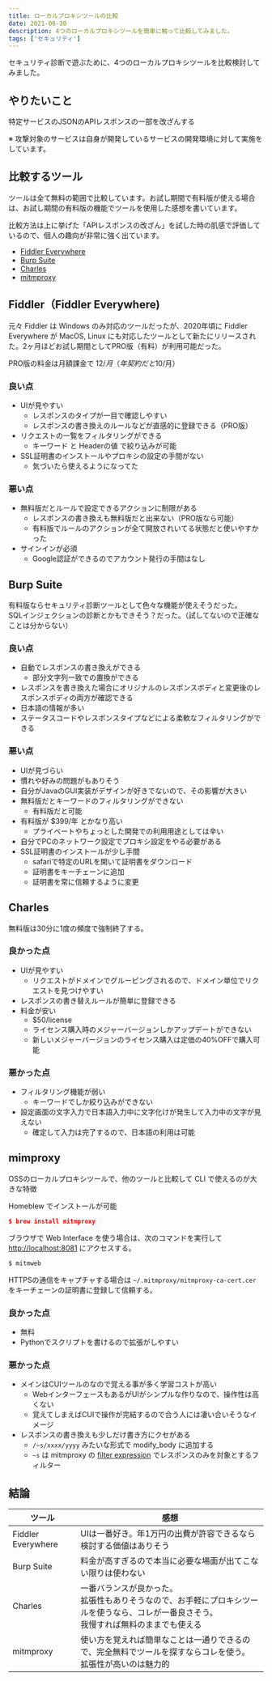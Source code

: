 ```yaml
---
title: ローカルプロキシツールの比較
date: 2021-06-30
description: 4つのローカルプロキシツールを簡単に触って比較してみました。
tags: ['セキュリティ']
---
```


セキュリティ診断で遊ぶために、4つのローカルプロキシツールを比較検討してみました。

## やりたいこと
特定サービスのJSONのAPIレスポンスの一部を改ざんする

※ 攻撃対象のサービスは自身が開発しているサービスの開発環境に対して実施をしています。

## 比較するツール
ツールは全て無料の範囲で比較しています。お試し期間で有料版が使える場合は、お試し期間の有料版の機能でツールを使用した感想を書いています。

比較方法は上に挙げた「APIレスポンスの改ざん」を試した時の肌感で評価しているので、個人の趣向が非常に強く出ています。

- [Fiddler Everywhere](https://www.telerik.com/fiddler/fiddler-everywhere)
- [Burp Suite](https://portswigger.net/burp/communitydownload)
- [Charles](https://www.charlesproxy.com/)
- [mitmproxy](https://mitmproxy.org/)

## Fiddler（Fiddler Everywhere)
元々 Fiddler は Windows のみ対応のツールだったが、2020年頃に Fiddler Everywhere が MacOS, Linux にも対応したツールとして新たにリリースされた。2ヶ月ほどお試し期間としてPRO版（有料）が利用可能だった。

PRO版の料金は月額課金で $12/月 （年契約だと 10$/月）

### 良い点

- UIが見やすい
    - レスポンスのタイプが一目で確認しやすい
    - レスポンスの書き換えのルールなどが直感的に登録できる（PRO版）
- リクエストの一覧をフィルタリングができる
    - キーワード と Headerの値 で絞り込みが可能
- SSL証明書のインストールやプロキシの設定の手間がない
    - 気づいたら使えるようになってた

### 悪い点

- 無料版だとルールで設定できるアクションに制限がある
    - レスポンスの書き換えも無料版だと出来ない（PRO版なら可能）
    - 有料版でルールのアクションが全て開放されいてる状態だと使いやすかった
- サインインが必須
    - Google認証ができるのでアカウント発行の手間はなし

## Burp Suite

有料版ならセキュリティ診断ツールとして色々な機能が使えそうだった。  
SQLインジェクションの診断とかもできそう？だった。（試してないので正確なことは分からない）

### 良い点

- 自動でレスポンスの書き換えができる
    - 部分文字列一致での置換ができる
- レスポンスを書き換えた場合にオリジナルのレスポンスボディと変更後のレスポンスボディの両方が確認できる
- 日本語の情報が多い
- ステータスコードやレスポンスタイプなどによる柔軟なフィルタリングができる

### 悪い点

- UIが見づらい
- 慣れや好みの問題がもありそう
- 自分がJavaのGUI実装がデザインが好きでないので、その影響が大きい
- 無料版だとキーワードのフィルタリングができない
    - 有料版だと可能
- 有料版が $399/年 とかなり高い
    - プライベートやちょっとした開発での利用用途としては辛い
- 自分でPCのネットワーク設定でプロキシ設定をやる必要がある
- SSL証明書のインストールが少し手間
    - safariで特定のURLを開いて証明書をダウンロード
    - 証明書をキーチェーンに追加
    - 証明書を常に信頼するように変更

## Charles

無料版は30分に1度の頻度で強制終了する。

### 良かった点

- UIが見やすい
    - リクエストがドメインでグルーピングされるので、ドメイン単位でリクエストを見つけやすい
- レスポンスの書き替えルールが簡単に登録できる
- 料金が安い
    - $50/license
    - ライセンス購入時のメジャーバージョンしかアップデートができない
    - 新しいメジャーバージョンのライセンス購入は定価の40%OFFで購入可能

### 悪かった点

- フィルタリング機能が弱い
    - キーワードでしか絞り込みができない
- 設定画面の文字入力で日本語入力中に文字化けが発生して入力中の文字が見えない
    - 確定して入力は完了するので、日本語の利用は可能

## mimproxy

OSSのローカルプロキシツールで、他のツールと比較して CLI で使えるのが大きな特徴

Homeblew でインストールが可能

```json
$ brew install mitmproxy
```

ブラウザで Web Interface を使う場合は、次のコマンドを実行して [http://localhost:8081](http://localhost:8081) にアクセスする。

```sh
$ mitmweb
```

HTTPSの通信をキャプチャする場合は `~/.mitmproxy/mitmproxy-ca-cert.cer` をキーチェーンの証明書に登録して信頼する。

### 良かった点
- 無料
- Pythonでスクリプトを書けるので拡張がしやすい

### 悪かった点
- メインはCUIツールのなので覚える事が多く学習コストが高い
    - WebインターフェースもあるがUIがシンプルな作りなので、操作性は高くない
    - 覚えてしまえばCUIで操作が完結するので合う人には凄い合いそうなイメージ
- レスポンスの書き換えも少しだけ書き方にクセがある
    - `/~s/xxxx/yyyy` みたいな形式で modify_body に追加する
    - `~s` は mitmproxy の [filter expression](https://docs.mitmproxy.org/stable/concepts-filters/) でレスポンスのみを対象とするフィルター


## 結論

|ツール|感想|
|--|--|
|Fiddler Everywhere|UIは一番好き。年1万円の出費が許容できるなら検討する価値はありそう|
|Burp Suite|料金が高すぎるので本当に必要な場面が出てこない限りは使わない|
|Charles|一番バランスが良かった。<br>拡張性もありそうなので、お手軽にプロキシツールを使うなら、コレが一番良さそう。<br>我慢すれば無料のままでも使える|
|mitmproxy|使い方を覚えれば簡単なことは一通りできるので、完全無料でツールを探すならコレを使う。<br>拡張性が高いのは魅力的|

